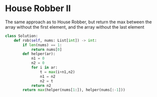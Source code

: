 # House Robber II
The same approach as to House Robber, but return the max between the array without the first element, and the array without the last element
```python
class Solution:
    def rob(self, nums: List[int]) -> int:
        if len(nums) == 1:
            return nums[0]
        def helper(ar):
            n1 = 0
            n2 = 0
            for i in ar:
                t = max(i+n1,n2)
                n1 = n2
                n2 = t
            return n2
        return max(helper(nums[1:]), helper(nums[:-1]))
```

